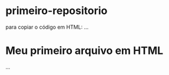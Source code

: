 # primeiro-repositorio

para copiar o código em HTML:
...
<html>
 <h1>Meu primeiro arquivo em HTML</h1>
  </html>
...
